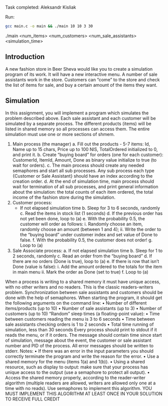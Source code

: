 Task completed:
	Aleksandr Kisliak

Run:
```bash
gcc main.c -o main && ./main 10 10 3 30
```
./main <num_items> <num_customers> <num_sale_assistants> <simulation_time>

## Introduction
A new fashion store in Beer Sheva would like you to create a simulation program of its work. It will have a new interactive menu. A number of sale assistants work in the store. Customers can “come” to the store and check the list of items for sale, and buy a certain amount of the items they want.

## Simulation
In this assignment, you will implement a program which simulates the problem described above. Each sale assistant and each customer will be simulated by a separate process. The different products (items) will be listed in shared memory so all processes can access them. The entire simulation must use one or more sections of shmem.
1.	Main process (the manager)
	a.	Fill out the products - 5-7 items: Id, Name up to 15 chars, Price up to 100 NIS, TotalOrdered initialized to 0, and print it.
	b.	Create “buying board” for orders (one for each customer): CustomerId, ItemId, Amount, Done as binary value initialize to true (to wait for orders).
	c.	The main process should create any needed semaphores and start all sub processes. Any sub process each type {Customer or Sale Assistant} should have an index according to the creation order.
	d.	At the end of simulation time, main process should wait for termination of all sub processes, and print general information about the simulation: the total counts of each item ordered, the total income of the fashion store during the simulation.
2.	Customer process:
	- If not elapsed simulation time
	b.	Sleep for 3 to 6 seconds, randomly
	c.	Read the items in stock list (1 seconds)
	d.	If the previous order has not yet been done, loop to (a) 
	e.	With the probability 0.5, the customer will order as follows: 
		i.	Randomly choose an item, randomly choose an amount (between 1 and 4);
		ii.	Write the order to the “buying board” under customer index and set value of Done to false.
	f.	With the probability 0.5, the customer does not order!
	g.	Loop to (a)
4.	Sale Associate process:
	a.	If not elapsed simulation time
	b.	Sleep for 1 to 2 seconds, randomly
	c.	Read an order from the “buying board”
	d.	If there are no orders (Done is true), loop to (a)
	e.	If there is row that isn’t Done (value is false):
		i.	Add the amount ordered to the totals for the item in main menu
		ii.	Mark the order as Done (set to true)
	f.	Loop to (a) 

When a process is writing to a shared memory it must have unique access, with no other writers and no readers. This is the classic readers-writers problem.  Synchronization between sale assistants and customers should be done with the help of semaphores.
When starting the program, it should get the following arguments on the command line:
	•	Number of different items/products (up to 10)
	•	Number of sale assistants (up to 3)
	•	Number of customers (up to 10)
“Random” sleep times (a floating-point value):
	•	Time between customers reading the menu is 3 to 6 seconds
	•	Time between sale assistants checking orders is 1 to 2 seconds
	•	Total time running of simulation, less than 30 seconds 
Every process should print to stdout if it reads the menu, or if it orders. The message should contain time since start of simulation, message about the event, the customer or sale assistant number and PID of the process. All error messages should be written to stderr.
Notes:
	•	If there was an error in the input parameters you should correctly terminate the program and write the reason for the error.
	•	Use a shared memory for the menu (items 1(a) and 1(b)).
	•	Using a shared resource, such as display to output: make sure that your process has unique access to the output (use a semaphore to protect all output).
	•	Access the shared memory properly, according to the reader-writer algorithm (multiple readers are allowed, writers are allowed only one at a time with no reads). Use semaphores to implement this algorithm.
YOU MUST IMPLEMENT THIS ALGORITHM AT LEAST ONCE IN YOUR SOLUTION TO RECEIVE FULL CREDIT
